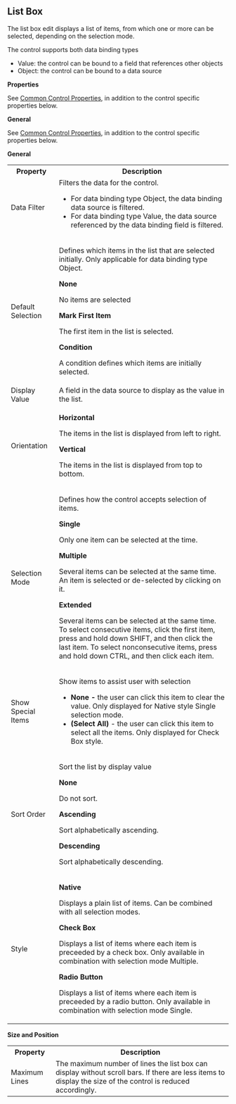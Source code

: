 ## List Box

The list box edit displays a list of items, from which one or more can be selected, depending on the selection mode.

The control supports both data binding types

*   Value: the control can be bound to a field that references other objects
*   Object: the control can be bound to a data source

**Properties** 

See [Common Control Properties](../common-control-properties.md), in addition to the control specific properties below.

**General**

See [Common Control Properties](../common-control-properties.md), in addition to the control specific properties below.

**General**

<table style="WIDTH: 100%">

<tbody>

<tr>

<th>Property</th>

<th>Description</th>

</tr>

<tr>

<td>Data Filter</td>

<td> Filters the data for the control.

*   For data binding type Object, the data binding data source is filtered.
*   For data binding type Value, the data source referenced by the data binding field is filtered. </td>

</tr>

<tr>

<td>Default Selection</td>

<td>

Defines which items in the list that are selected initially. Only applicable for data binding type Object.

**None**

No items are selected

**Mark First Item**

The first item in the list is selected.

**Condition**

A condition defines which items are initially selected.

</td>

</tr>

<tr>

<td>Display Value</td>

<td>A field in the data source to display as the value in the list.</td>

</tr>

<tr>

<td>Orientation</td>

<td>

**Horizontal**

The items in the list is displayed from left to right.

**Vertical**

The items in the list is displayed from top to bottom.

</td>

</tr>

<tr>

<td>Selection Mode</td>

<td>

Defines how the control accepts selection of items.

**Single**

Only one item can be selected at the time.

**Multiple**

Several items can be selected at the same time. An item is selected or de-selected by clicking on it.

**Extended**

Several items can be selected at the same time. To select consecutive items, click the first item, press and hold down SHIFT, and then click the last item. To select nonconsecutive items, press and hold down CTRL, and then click each item.

</td>

</tr>

<tr>

<td>Show Special Items</td>

<td>

Show items to assist user with selection

*   **None -** the user can click this item to clear the value. Only displayed for Native style Single selection mode.
*   **(Select All)** - the user can click this item to select all the items. Only displayed for Check Box style.

</td>

</tr>

<tr>

<td>Sort Order</td>

<td>

Sort the list by display value

**None**

Do not sort.

**Ascending**

Sort alphabetically ascending.

**Descending**

Sort alphabetically descending.

</td>

</tr>

<tr>

<td>Style</td>

<td>

**Native**

Displays a plain list of items. Can be combined with all selection modes.

**Check Box**

Displays a list of items where each item is preceeded by a check box. Only available in combination with selection mode Multiple.

**Radio Button**

Displays a list of items where each item is preceeded by a radio button. Only available in combination with selection mode Single.

</td>

</tr>

</tbody>

</table>

**Size and Position**

<table style="WIDTH: 100%">

<tbody>

<tr>

<th>Property</th>

<th>Description</th>

</tr>

<tr>

<td>Maximum Lines</td>

<td>The maximum number of lines the list box can display without scroll bars. If there are less items to display the size of the control is reduced accordingly.</td>

</tr>

</tbody>

</table>
